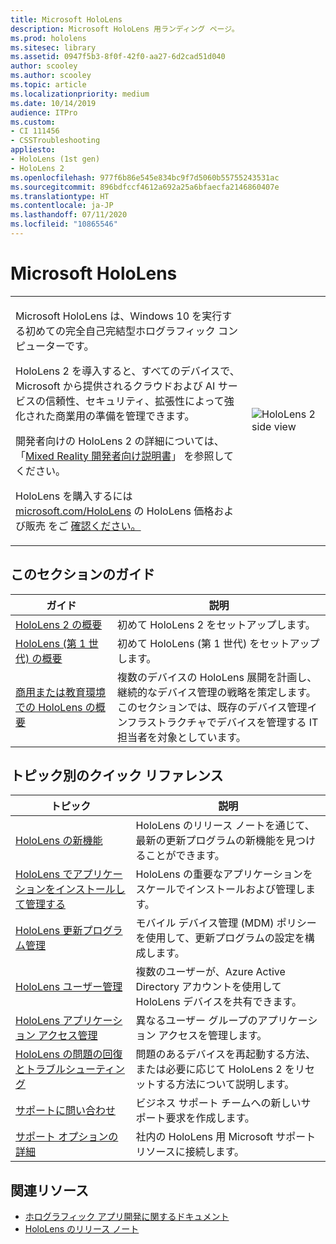 ```yaml
---
title: Microsoft HoloLens
description: Microsoft HoloLens 用ランディング ページ。
ms.prod: hololens
ms.sitesec: library
ms.assetid: 0947f5b3-8f0f-42f0-aa27-6d2cad51d040
author: scooley
ms.author: scooley
ms.topic: article
ms.localizationpriority: medium
ms.date: 10/14/2019
audience: ITPro
ms.custom:
- CI 111456
- CSSTroubleshooting
appliesto:
- HoloLens (1st gen)
- HoloLens 2
ms.openlocfilehash: 977f6b86e545e834bc9f7d5060b55755243531ac
ms.sourcegitcommit: 896bdfccf4612a692a25a6bfaecfa2146860407e
ms.translationtype: HT
ms.contentlocale: ja-JP
ms.lasthandoff: 07/11/2020
ms.locfileid: "10865546"
---
```

# Microsoft HoloLens

<table><tbody>
<tr><td style="border: 0px;width: 75%;valign= top">
<p>Microsoft HoloLens は、Windows 10 を実行する初めての完全自己完結型ホログラフィック コンピューターです。</p>

<p>HoloLens 2 を導入すると、すべてのデバイスで、Microsoft から提供されるクラウドおよび AI サービスの信頼性、セキュリティ、拡張性によって強化された商業用の準備を管理できます。</p>

<p>開発者向けの HoloLens 2 の詳細については、「<a href="https://docs.microsoft.com/windows/mixed-reality/">Mixed Reality 開発者向け説明書</a>」 を参照してください。</p>

<p>HoloLens を購入するには <a href="https://www.microsoft.com/hololens">microsoft.com/HoloLens</a> の HoloLens 価格および販売</a> をご <a href="https://www.microsoft.com/hololens/buy">確認ください。</p>
</td>

<td align="left" style="border: 0px"><img alt="HoloLens 2 side view" src="images/hololens2-side-render-xs.png"/></td></tr>
</tbody></table>

## このセクションのガイド

| ガイド | 説明 |
| --- | --- |
| [HoloLens 2 の概要](hololens2-setup.md) | 初めて HoloLens 2 をセットアップします。  |
| [HoloLens (第 1 世代) の概要](hololens1-setup.md) | 初めて HoloLens (第 1 世代) をセットアップします。  |
| [商用または教育環境での HoloLens の概要](hololens-requirements.md) | 複数のデバイスの HoloLens 展開を計画し、継続的なデバイス管理の戦略を策定します。</br>このセクションでは、既存のデバイス管理インフラストラクチャでデバイスを管理する IT 担当者を対象としています。  |

## トピック別のクイック リファレンス

| トピック | 説明 |
| --- | --- |
| [HoloLens の新機能](hololens-whats-new.md) | HoloLens のリリース ノートを通じて、最新の更新プログラムの新機能を見つけることができます。 |
| [HoloLens でアプリケーションをインストールして管理する](hololens-install-apps.md) | HoloLens の重要なアプリケーションをスケールでインストールおよび管理します。 |
| [HoloLens 更新プログラム管理](hololens-updates.md) | モバイル デバイス管理 (MDM) ポリシーを使用して、更新プログラムの設定を構成します。 |
| [HoloLens ユーザー管理](hololens-multiple-users.md) | 複数のユーザーが、Azure Active Directory アカウントを使用して HoloLens デバイスを共有できます。 |
| [HoloLens アプリケーション アクセス管理](hololens-kiosk.md) | 異なるユーザー グループのアプリケーション アクセスを管理します。  |
| [HoloLens の問題の回復とトラブルシューティング](hololens-recovery.md) |  問題のあるデバイスを再起動する方法、または必要に応じて HoloLens 2 をリセットする方法について説明します。 |
| [サポートに問い合わせ](https://support.microsoft.com/supportforbusiness/productselection?sapid=e9391227-fa6d-927b-0fff-f96288631b8f) | ビジネス サポート チームへの新しいサポート要求を作成します。 | 
| [サポート オプションの詳細](https://support.microsoft.com/products/hololens) | 社内の HoloLens 用 Microsoft サポート リソースに接続します。 |

## 関連リソース

* [ホログラフィック アプリ開発に関するドキュメント](https://developer.microsoft.com/windows/mixed-reality/development)
* [HoloLens のリリース ノート](https://docs.microsoft.com/hololens/hololens-release-notes)
